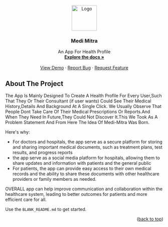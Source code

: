 <a name="readme-top"></a>








<!-- PROJECT LOGO -->
<br />
<div align="center">
  <a href="https://github.com/Diwakar-Dhawal/MediMitra">
    <img src="https://user-images.githubusercontent.com/105657470/223926733-305e1046-8827-42c7-98fc-2b47c1590c0e.jpg" alt="Logo" width="80" height="80">
  </a>

  <h3 align="center">Medi Mitra</h3>

  <p align="center">
    An App For Health Profile
    <br />
    <a href="https://github.com/Diwakar-Dhawal/MediMitra"><strong>Explore the docs »</strong></a>
    <br />
    <br />
    <a href="https://github.com/Diwakar-Dhawal/MediMitra">View Demo</a>
    ·
    <a href="https://github.com/Diwakar-Dhawal/MediMitra/issues">Report Bug</a>
    ·
    <a href="https://github.com/Diwakar-Dhawal/MediMitra/issues">Request Feature</a>
  </p>
</div>







<!-- ABOUT THE PROJECT -->
## About The Project



The App Is Mainly Designed To Create A Health Profile For Every User,Such That They Or Their Consultant (if user wants) Could See Their Medical History,Details And Background At A Single Click.
We Usually Observe That People Dont Take Care Of Their Medical Prescriptions Or Reports.And When They Need In Future,They Could Not Discover It.This We Took As A Problem Statement And From Here The Idea Of Medi-Mitra Was Born.

Here's why:
* For doctors and hospitals, the app serve as a secure platform for storing and sharing important medical documents, such as treatment plans, test results, and progress reports
* the app  serve as a social media platform for hospitals, allowing them to share updates and information with patients and the general public
* For patients, the app can provide easy access to their own medical records and the ability to share these documents with other healthcare providers or family members as needed.

OVERALL app can help improve communication and collaboration within the healthcare system, leading to better outcomes for patients and more efficient care for all.

Use the `BLANK_README.md` to get started.

<p align="right">(<a href="#readme-top">back to top</a>)</p>


